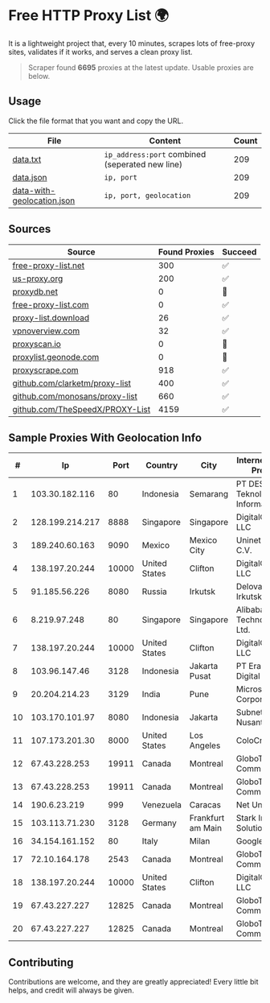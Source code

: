 
# Free HTTP Proxy List 🌍

It is a lightweight project that, every 10 minutes, scrapes lots of free-proxy sites, validates if it works, and serves a clean proxy list.


> Scraper found **6695** proxies at the latest update. Usable proxies are below.

## Usage

Click the file format that you want and copy the URL.


|File|Content|Count|
|----|-------|-----|
|[data.txt](https://raw.githubusercontent.com/themiralay/Proxy-List-World/master/data.txt)|`ip_address:port` combined (seperated new line)|209|
|[data.json](https://raw.githubusercontent.com/themiralay/Proxy-List-World/master/data.json)|`ip, port`|209|
|[data-with-geolocation.json](https://raw.githubusercontent.com/themiralay/Proxy-List-World/master/data-with-geolocation.json)|`ip, port, geolocation`|209|

## Sources

|Source|Found Proxies|Succeed|
|------|-------------|-------|
|[free-proxy-list.net](https://free-proxy-list.net)|300|✅|
|[us-proxy.org](https://www.us-proxy.org)|200|✅|
|[proxydb.net](http://proxydb.net)|0|🚫|
|[free-proxy-list.com](https://free-proxy-list.com/?page=&port=&type%5B%5D=http&type%5B%5D=https&up_time=0&search=Search)|0|✅|
|[proxy-list.download](https://www.proxy-list.download/HTTP)|26|✅|
|[vpnoverview.com](https://vpnoverview.com/privacy/anonymous-browsing/free-proxy-servers)|32|✅|
|[proxyscan.io](https://www.proxyscan.io)|0|🚫|
|[proxylist.geonode.com](https://proxylist.geonode.com/api/proxy-list?limit=300&page=1&sort_by=lastChecked&sort_type=desc&protocols=http,https)|0|🚫|
|[proxyscrape.com](https://api.proxyscrape.com/v2/?request=displayproxies&protocol=http&timeout=10000&country=all&ssl=all&anonymity=all)|918|✅|
|[github.com/clarketm/proxy-list](https://raw.githubusercontent.com/clarketm/proxy-list/master/proxy-list-raw.txt)|400|✅|
|[github.com/monosans/proxy-list](https://raw.githubusercontent.com/monosans/proxy-list/main/proxies/http.txt)|660|✅|
|[github.com/TheSpeedX/PROXY-List](https://raw.githubusercontent.com/TheSpeedX/PROXY-List/master/http.txt)|4159|✅|


## Sample Proxies With Geolocation Info

|#|Ip|Port|Country|City|Internet Service Provider|
|-|--|----|-------|----|-------------------------|
|1|103.30.182.116|80|Indonesia|Semarang|PT DES Teknologi Informasi|
|2|128.199.214.217|8888|Singapore|Singapore|DigitalOcean, LLC|
|3|189.240.60.163|9090|Mexico|Mexico City|Uninet S.A. de C.V.|
|4|138.197.20.244|10000|United States|Clifton|DigitalOcean, LLC|
|5|91.185.56.226|8080|Russia|Irkutsk|Delovaya Set' - Irkutsk|
|6|8.219.97.248|80|Singapore|Singapore|Alibaba (US) Technology Co., Ltd.|
|7|138.197.20.244|10000|United States|Clifton|DigitalOcean, LLC|
|8|103.96.147.46|3128|Indonesia|Jakarta Pusat|PT Era Awan Digital|
|9|20.204.214.23|3129|India|Pune|Microsoft Corporation|
|10|103.170.101.97|8080|Indonesia|Jakarta|Subnet Data Nusantara|
|11|107.173.201.30|8000|United States|Los Angeles|ColoCrossing|
|12|67.43.228.253|19911|Canada|Montreal|GloboTech Communications|
|13|67.43.228.253|19911|Canada|Montreal|GloboTech Communications|
|14|190.6.23.219|999|Venezuela|Caracas|Net Uno|
|15|103.113.71.230|3128|Germany|Frankfurt am Main|Stark Industries Solutions LTD|
|16|34.154.161.152|80|Italy|Milan|Google LLC|
|17|72.10.164.178|2543|Canada|Montreal|GloboTech Communications|
|18|138.197.20.244|10000|United States|Clifton|DigitalOcean, LLC|
|19|67.43.227.227|12825|Canada|Montreal|GloboTech Communications|
|20|67.43.227.227|12825|Canada|Montreal|GloboTech Communications|



## Contributing

Contributions are welcome, and they are greatly appreciated! Every
little bit helps, and credit will always be given.

